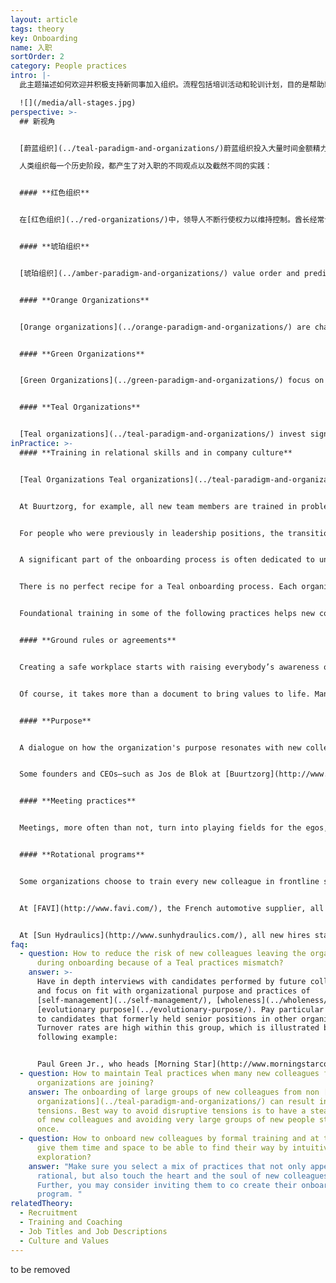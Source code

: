 ```yaml
---
layout: article
tags: theory
key: Onboarding
name: 入职
sortOrder: 2
category: People practices
intro: |-
  此主题描述如何欢迎并积极支持新同事加入组织。流程包括培训活动和轮训计划，目的是帮助新加入者成功地融入组织及其文化。

  ![](/media/all-stages.jpg)
perspective: >-
  ## 新视角


  [蔚蓝组织](../teal-paradigm-and-organizations/)蔚蓝组织投入大量时间金额精力迎接和培训新同事。通常包括让新人学习新的同事关系技巧，理解自我管理在实践中的意义，并且实施轮训计划。这些活动培训组织共同的技能，并为新同事提供一个结识各类同事的机会。

  人类组织每一个历史阶段，都产生了对入职的不同观点以及截然不同的实践：


  #### **红色组织**


  在[红色组织](../red-organizations/)中，领导人不断行使权力以维持控制。酋长经常让家人和亲信顾问簇拥在左右，通过分享战利品来换取他们的忠诚。入职过程通常包括对领导者宣誓忠诚的仪式。传达关于领导者权力的一系列神话故事，也是入职过程的一部分。


  #### **琥珀组织**


  [琥珀组织](../amber-paradigm-and-organizations/) value order and predictability. Everybody has their place in a hierarchy which has clearly defined roles and responsibilities. Onboarding is about learning the requirements of the role and the expectations that come with it. This often means putting personal needs and feelings aside in favor of the organization. People are expected to follow the rules and stay in their ‘box’.


  #### **Orange Organizations**


  [Orange organizations](../orange-paradigm-and-organizations/) are characterized by competition and achievement drive. Innovation is the key to staying ahead. The onboarding process is often functional.. People might receive a few brochures about the company’s history, mission statement and values, or there might be a two-hour session where a senior leader talks about these topics. But mostly, the first steps are often mundane: there are papers to sign, a desk and computer to find, and a password to be assigned in order to access the firm’s network. Once ready to go, the new employee must try to create some time in his supervisor’s agenda to get some guidance on what to do.


  #### **Green Organizations**


  [Green Organizations](../green-paradigm-and-organizations/) focus on culture and empowerment to encourage employee motivation. Teaching the approach and skills of servant leadership is a significant aspect of onboarding for managers. Managers, in turn, play an important role in welcoming newcomers into the organization and helping them understand the culture. Onboarding is often about community building and meeting the new family in an open way.


  #### **Teal Organizations**


  [Teal organizations](../teal-paradigm-and-organizations/) invest significant time in welcoming and training new colleagues. This often includes learning new relational skills, understanding what self-management means in practice and going through a rotation program. These programs teach common skills and provide an opportunity for new colleagues to meet a wide range of people. Newcomers are also  introduced to the practices of [self-management](../self-management/), [wholeness](../wholeness/) and  [evolutionary purpose](../evolutionary-purpose/) They are invited to consider their calling and talents in relation to the organization's purpose and its activities.
inPractice: >-
  #### **Training in relational skills and in company culture**


  [Teal Organizations Teal organizations](../teal-paradigm-and-organizations/) invest significant time and energy welcoming new colleagues. The first days and weeks are critical to helping them understand a new and often very different workplace. At the heart of the onboarding process is some form of training that helps colleagues understand and navigate the new environment they joined.


  At Buurtzorg, for example, all new team members are trained in problem solving and meeting practices, so they can operate in a team without a boss in charge. All new hires at [Heiligenfeld](http://www.heiligenfeld.com/) go through six training modules that include topics like "self-mastery" and "dealing with failure". All new recruits at [Morning Star](http://www.morningstarco.com/) attend a seminar on the basics of [self-management](../self-management/).


  For people who were previously in leadership positions, the transition can be particularly difficult. They have to learn how to get things done without recourse to command and control.


  A significant part of the onboarding process is often dedicated to understanding the concept of [Evolutionary purpose](../evolutionary-purpose/). New employees are encouraged to express their personal calling to see how it resonates with the organization' s purpose and to learn how they might support and nurture each other.


  There is no perfect recipe for a Teal onboarding process. Each organization chooses a range of activities that aim to teach new skills and, in the process, touch the heart and soul of those joining. A good way to develop an onboarding process is to ask employees, especially new ones, to co-create their own onboarding program and activities.


  Foundational training in some of the following practices helps new colleagues starting in a Teal organization.


  #### **Ground rules or agreements**


  Creating a safe workplace starts with raising everybody’s awareness of the words and actions that create or undermine a safe working environment. Teal organizations spend significant time and energy training everybody in a number of ground rules or agreements that support healthy and productive collaboration. These ground rules are a tangible application of the [culture and values](../culture-and-values/) of the organization. Several of the organizations end up writing down these in a document.


  Of course, it takes more than a document to bring values to life. Many researched Teal organizations have chosen to start right at the beginning: all new recruits are invited, as part of the onboarding, to a training session about the company values and ground rules, which helps to create common references and a common language across the organization. Those ground rules and values are regularly revisited to ensure they best reflect and serve the Evolutionary purpose of the organization.


  #### **Purpose**


  A dialogue on how the organization's purpose resonates with new colleagues personal calling can be a great mutual introduction. [Teal organizations](../teal-paradigm-and-organizations/) are seen as having a life and a sense of direction of their own. Instead of trying to predict and control the future, members of the organization are invited to listen in and understand what the organization wants to become. By understanding the Evolutionary purpose, they can see how they can contribute to it whilst also fulfilling their own personal calling.


  Some founders and CEOs—such as Jos de Blok at [Buurtzorg](http://www.buurtzorgusa.org/) and Yvon Chouinard at [Patagonia](http://eu.patagonia.com/enGB/home)—find this module so significant that they choose to participate in every onboarding session.


  #### **Meeting practices**


  Meetings, more often than not, turn into playing fields for the egos, pushing souls into hiding. For that reason, almost all researched [Teal organizations](../teal-paradigm-and-organizations/) have instituted specific meeting practices to help participants keep their egos in check and interact with each other from a place of wholeness. For new hires, it is important to know about practices such as moments of silence, and structured decisions making. This enables them to contribute to productive meetings.


  #### **Rotational programs**


  Some organizations choose to train every new colleague in frontline skills. The goal is to build relationships with other employees across the company and to build understanding of how the company operates. This understanding enables people to develop new ideas and suggestions more effectively.


  At [FAVI](http://www.favi.com/), the French automotive supplier, all engineers and administrative workers have been trained to operate at least one machine on the shop floor. This builds community and allows everyone to help on the shop floor when demand is high.


  At [Sun Hydraulics](http://www.sunhydraulics.com/), all new hires start with a “manufacturing tour”, no matter what their future role will be. This approach builds understanding and a sense of community across the organization. It is not uncommon for people to take on a different role to the one they were hired for after this process.
faq:
  - question: How to reduce the risk of new colleagues leaving the organization
      during onboarding because of a Teal practices mismatch?
    answer: >-
      Have in depth interviews with candidates performed by future colleagues
      and focus on fit with organizational purpose and practices of
      [self-management](../self-management/), [wholeness](../wholeness/) and
      [evolutionary purpose](../evolutionary-purpose/). Pay particular attention
      to candidates that formerly held senior positions in other organizations.
      Turnover rates are high within this group, which is illustrated by the
      following example:


      Paul Green Jr., who heads [Morning Star](http://www.morningstarco.com/)’s Self-Management Institute, estimates that close to 50 percent of people who formerly had senior positions in other organizations (VP levels or above) end up leaving the organization after a year or two “because they have a hard time adapting to a system where they can’t play God".
  - question: How to maintain Teal practices when many new colleagues from non teal
      organizations are joining?
    answer: The onboarding of large groups of new colleagues from non [Teal
      organizations](../teal-paradigm-and-organizations/) can result in
      tensions. Best way to avoid disruptive tensions is to have a steady intake
      of new colleagues and avoiding very large groups of new people starting at
      once.
  - question: How to onboard new colleagues by formal training and at the same time
      give them time and space to be able to find their way by intuitive
      exploration?
    answer: "Make sure you select a mix of practices that not only appeal to the
      rational, but also touch the heart and the soul of new colleagues.
      Further, you may consider inviting them to co create their onboarding
      program. "
relatedTheory:
  - Recruitment
  - Training and Coaching
  - Job Titles and Job Descriptions
  - Culture and Values
---
```

to be removed